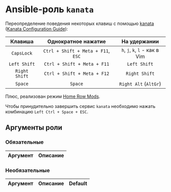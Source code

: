 # Ansible-роль `kanata`

Переопределение поведения некоторых клавиш с помощью [kanata](https://github.com/jtroo/kanata)
([Kanata Configuration Guide](https://jtroo.github.io/config.html)):

| Клавиша       | Однократное нажатие                | На удержании
|:-------------:|:----------------------------------:|:------------:
| `CapsLock`    | `Ctrl + Shift + Meta + F11`, `ESC` | `h`, `j`, `k`, `l` - как в Vim
| `Left Shift`  | `Ctrl + Shift + Meta + F11`        | `Left Shift`
| `Right Shift` | `Ctrl + Shift + Meta + F12`        | `Right Shift`
| `Space`       | `Space`                            | `Right Alt` (`AltGr`)

Плюс, реализован режим [Home Row Mods](https://precondition.github.io/home-row-mods).

Чтобы принудительно завершить сервис `kanata` необходимо нажать комбинацию `Left Ctrl + Space + ESC`.

## Аргументы роли

### Обязательные

| Аргумент | Описание
| -------- | --------

### Необязательные

| Аргумент | Описание | Default
| -------- | -------- | -------
